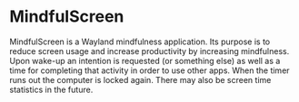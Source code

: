# MindfulScreen

MindfulScreen is a Wayland mindfulness application. Its purpose is to reduce screen usage and increase productivity by increasing mindfulness. Upon wake-up an intention is requested (or something else) as well as a time for completing that activity in order to use other apps. When the timer runs out the computer is locked again. There may also be screen time statistics in the future.
